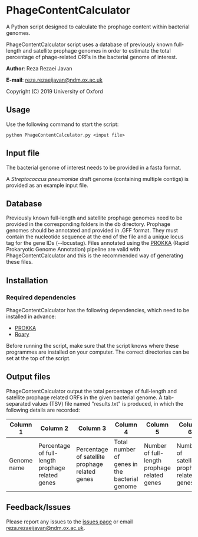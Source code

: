 # PhageContentCalculator
A Python script designed to calculate the prophage content within bacterial genomes. 

PhageContentCalculator script uses a database of previously known full-length and satellite prophage genomes in order to estimate the total percentage of phage-related ORFs in the bacterial genome of interest.


**Author**: Reza Rezaei Javan

**E-mail**: reza.rezaeijavan@ndm.ox.ac.uk

Copyright (C) 2019 University of Oxford

## Usage
Use the following command to start the script:
```
python PhageContentCalculator.py <input file>
```
## Input file
The bacterial genome of interest needs to be provided in a fasta format. 

A *Streptococcus pneumoniae* draft genome (containing multiple contigs) is provided as an example input file.

## Database
Previously known full-length and satellite prophage genomes need to be provided in the corresponding folders in the db directory. Prophage genomes should be annotated and provided in .GFF format. They must contain the nucleotide sequence at the end of the file and a unique locus tag for the gene IDs (--locustag). Files annotated using the [PROKKA](https://github.com/tseemann/prokka) (Rapid Prokaryotic Genome Annotation) pipeline are valid with PhageContentCalculator and this is the recommended way of generating these files. 

## Installation

### Required dependencies
PhageContentCalculator has the following dependencies, which need to be installed in advance:
* [PROKKA](https://github.com/tseemann/prokka)
* [Roary](https://sanger-pathogens.github.io/Roary/)

Before running the script, make sure that the script knows where these programmes are installed on your computer. The correct directories can be set at the top of the script.  

## Output files
PhageContentCalculator output the total percentage of full-length and satellite prophage related ORFs in the given bacterial genome. A tab-separated values (TSV) file named "results.txt" is produced, in which the following details are recorded:

| Column 1 | Column 2 | Column 3 | Column 4 | Column 5 | Column 6 | Column 7|
| --- | --- | --- | --- | --- | --- | --- |
| Genome name | Percentage of full-length prophage related genes | Percentage of satellite prophage related genes | Total number of genes in the bacterial genome | Number of full-length prophage related genes| Number of satellite prophage related genes| Unique bacterial genes|

## Feedback/Issues
Please report any issues to the [issues page](https://github.com/RezaRezaeiJavan/PhageContentCalculator/issues) or email reza.rezaeijavan@ndm.ox.ac.uk.
